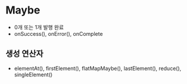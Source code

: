 # Maybe
 * 0개 또는 1개 발행 완료
 * onSuccess(), onError(), onComplete

## 생성 연산자
 * elementAt(), firstElement(), flatMapMaybe(), lastElement(), reduce(), singleElement()
 

